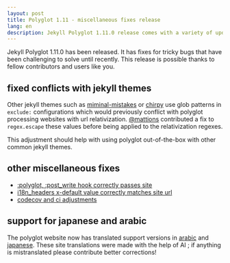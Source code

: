 ```yaml
---
layout: post
title: Polyglot 1.11 - miscellaneous fixes release
lang: en
description: Jekyll Polyglot 1.11.0 release comes with a variety of updates and support for arabic and japanese site languages
---
```


Jekyll Polyglot 1.11.0 has been released. It has fixes for tricky bugs that have been challenging to solve until recently. This release is possible thanks to fellow contributors and users like you.

## fixed conflicts with jekyll themes

Other jekyll themes such as [miminal-mistakes](https://github.com/mmistakes/minimal-mistakes/blob/master/_config.yml#L168-L169) or [chirpy](https://github.com/cotes2020/jekyll-theme-chirpy/blob/master/_config.yml#L208-L210) use glob patterns in `exclude:` configurations which would previously conflict with polyglot processing websites with url relativization. [@mattions](https://github.com/mattions) contributed a fix to `regex.escape` these values before being applied to the relativization regexes.

This adjustment should help with using polyglot out-of-the-box with other common jekyll themes.

## other miscellaneous fixes

* [:polyglot, :post_write hook correctly passes site](https://github.com/untra/polyglot/pull/266)
* [i18n_headers x-default value correctly matches site url](https://github.com/untra/polyglot/pull/262)
* [codecov and ci adjustments](https://github.com/untra/polyglot/pull/263)

## support for japanese and arabic

The polyglot website now has translated support versions in [arabic](https://polyglot.untra.io/ar/) and [japanese](https://polyglot.untra.io/jp/). These site translations were made with the help of AI ; if anything is mistranslated please contribute better corrections!